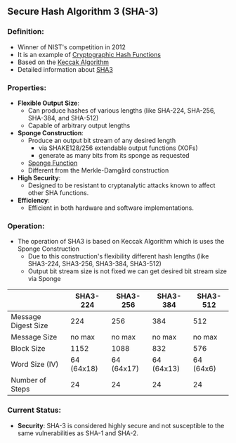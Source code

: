 ## Secure Hash Algorithm 3 (SHA-3)

### Definition:
- Winner of NIST's competition in 2012
- It is an example of [Cryptographic Hash Functions](Cryptographic%20Hash%20Functions.md)
- Based on the [Keccak Algorithm](https://www.geeksforgeeks.org/difference-between-sha-256-and-keccak-256/)
- Detailed information about [SHA3](https://en.wikipedia.org/wiki/SHA-3)
### Properties:
- **Flexible Output Size**: 
	- Can produce hashes of various lengths (like SHA-224, SHA-256, SHA-384, and SHA-512)
	- Capable of arbitrary output lengths
- **Sponge Construction**: 
	- Produce an output bit stream of any desired length
		- via SHAKE128/256 extendable output functions (XOFs)
		- generate as many bits from its sponge as requested
	- [Sponge Function](https://en.wikipedia.org/wiki/Sponge_function)
	- Different from the Merkle-Damgård construction
- **High Security**: 
	- Designed to be resistant to cryptanalytic attacks known to affect other SHA functions.
- **Efficiency**: 
	- Efficient in both hardware and software implementations.
### Operation:
- The operation of SHA3 is based on Keccak Algorithm which is uses the Sponge Construction
	- Due to this construction's flexibility different hash lengths (like SHA3-224, SHA3-256, SHA3-384, SHA3-512) 
	- Output bit stream size is not fixed we can get desired bit stream size via Sponge

|                     | SHA3-224   | SHA3-256   | SHA3-384   | SHA3-512  |
| ------------------- | ---------- | ---------- | ---------- | --------- |
| Message Digest Size | 224        | 256        | 384        | 512       |
| Message Size        | no max     | no max     | no max     | no max    |
| Block Size          | 1152       | 1088       | 832        | 576       |
| Word Size (IV)      | 64 (64x18) | 64 (64x17) | 64 (64x13) | 64 (64x6) |
| Number of Steps     | 24         | 24         | 24         | 24        |
### Current Status:
- **Security**: SHA-3 is considered highly secure and not susceptible to the same vulnerabilities as SHA-1 and SHA-2.
